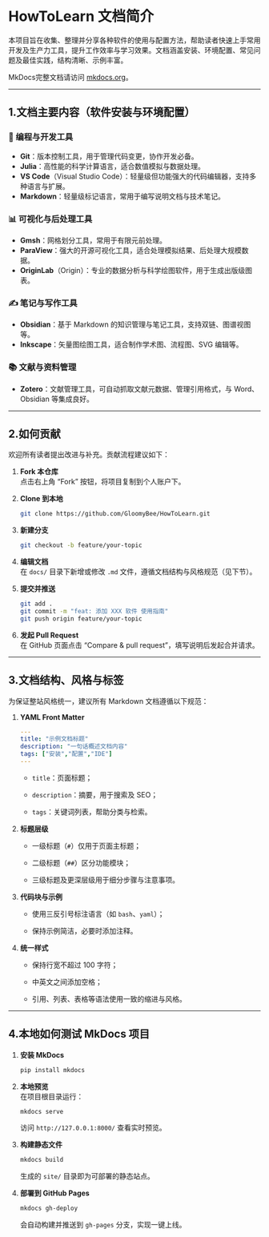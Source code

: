 

# HowToLearn 文档简介

本项目旨在收集、整理并分享各种软件的使用与配置方法，帮助读者快速上手常用开发及生产力工具，提升工作效率与学习效果。文档涵盖安装、环境配置、常见问题及最佳实践，结构清晰、示例丰富。

MkDocs完整文档请访问 [mkdocs.org](https://www.mkdocs.org)。

---

## 1.文档主要内容（软件安装与环境配置）
### 🧠 编程与开发工具

- **Git**：版本控制工具，用于管理代码变更，协作开发必备。
- **Julia**：高性能的科学计算语言，适合数值模拟与数据处理。
- **VS Code**（Visual Studio Code）：轻量级但功能强大的代码编辑器，支持多种语言与扩展。
- **Markdown**：轻量级标记语言，常用于编写说明文档与技术笔记。

### 📊 可视化与后处理工具

- **Gmsh**：网格划分工具，常用于有限元前处理。
- **ParaView**：强大的开源可视化工具，适合处理模拟结果、后处理大规模数据。
- **OriginLab**（Origin）：专业的数据分析与科学绘图软件，用于生成出版级图表。

### ✍️ 笔记与写作工具

- **Obsidian**：基于 Markdown 的知识管理与笔记工具，支持双链、图谱视图等。
- **Inkscape**：矢量图绘图工具，适合制作学术图、流程图、SVG 编辑等。

### 📚 文献与资料管理

- **Zotero**：文献管理工具，可自动抓取文献元数据、管理引用格式，与 Word、Obsidian 等集成良好。

---

## 2.如何贡献

欢迎所有读者提出改进与补充。贡献流程建议如下：

1. **Fork 本仓库**  
   点击右上角 “Fork” 按钮，将项目复制到个人账户下。
2. **Clone 到本地**  
   ```bash
   git clone https://github.com/GloomyBee/HowToLearn.git
   ```

3. **新建分支**
    
    ```bash
    git checkout -b feature/your-topic
    ```
    
4. **编辑文档**  
    在 `docs/` 目录下新增或修改 `.md` 文件，遵循文档结构与风格规范（见下节）。
    
5. **提交并推送**
    
    ```bash
    git add .
    git commit -m "feat: 添加 XXX 软件 使用指南"
    git push origin feature/your-topic
    ```
    
6. **发起 Pull Request**  
    在 GitHub 页面点击 “Compare & pull request”，填写说明后发起合并请求。
    

---
## 3.文档结构、风格与标签

为保证整站风格统一，建议所有 Markdown 文档遵循以下规范：

1. **YAML Front Matter**
    
    ```yaml
    ---
    title: "示例文档标题"
    description: "一句话概述文档内容"
    tags: ["安装","配置","IDE"]
    ---
    ```
    
    - `title`：页面标题；
        
    - `description`：摘要，用于搜索及 SEO；
        
    - `tags`：关键词列表，帮助分类与检索。
        
2. **标题层级**
    
    - 一级标题（`#`）仅用于页面主标题；
        
    - 二级标题（`##`）区分功能模块；
        
    - 三级标题及更深层级用于细分步骤与注意事项。
        
3. **代码块与示例**
    
    - 使用三反引号标注语言（如 `bash`、`yaml`）；
        
    - 保持示例简洁，必要时添加注释。
        
4. **统一样式**
    
    - 保持行宽不超过 100 字符；
        
    - 中英文之间添加空格；
        
    - 引用、列表、表格等语法使用一致的缩进与风格。
        

---

## 4.本地如何测试 MkDocs 项目

1. **安装 MkDocs**
    
    ```bash
    pip install mkdocs
    ```
    
2. **本地预览**  
    在项目根目录运行：
    
    ```bash
    mkdocs serve
    ```
    
    访问 `http://127.0.0.1:8000/` 查看实时预览。
    
3. **构建静态文件**
    
    ```bash
    mkdocs build
    ```
    
    生成的 `site/` 目录即为可部署的静态站点。
    
4. **部署到 GitHub Pages**
    
    ```bash
    mkdocs gh-deploy
    ```
    
    会自动构建并推送到 `gh-pages` 分支，实现一键上线。
    

